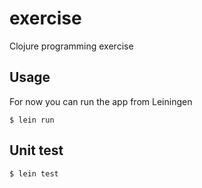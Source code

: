 # exercise

Clojure programming exercise

## Usage

For now you can run the app from Leiningen

    $ lein run

## Unit test

    $ lein test
